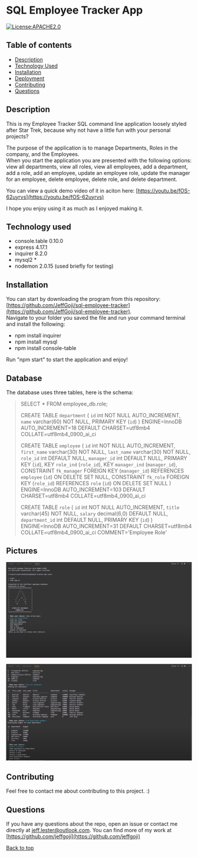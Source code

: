 # SQL Employee Tracker App

[![License:APACHE2.0](https://img.shields.io/badge/License-None-yellow.svg)](https://opensource.org/licenses/None)<a name="liscense"></a>

## Table of contents <a name="table"></a>

- [Description](#description)
- [Technology Used](#technology)
- [Installation](#install)
- [Deployment](#deployment)
- [Contributing](#contributing)
- [Questions](#questions)

## Description <a href="description"></a>

This is my Employee Tracker SQL command line application loosely styled after Star Trek, because why not have a little fun with your personal projects?

The purpose of the application is to manage Departments, Roles in the company, and the Employees.  
When you start the application you are presented with the following options:  
view all departments, view all roles, view all employees, add a department, add a role, add an employee, update an employee role, update the manager for an employee, delete employee, delete role, and delete department.

You can view a quick demo video of it in aciton here: [https://youtu.be/fOS-62uyrvs](https://youtu.be/fOS-62uyrvs)

I hope you enjoy using it as much as I enjoyed making it.

## Technology used<a href="technology"></a>

- console.table 0.10.0
- express 4.17.1
- inquirer 8.2.0
- mysql2 \*
- nodemon 2.0.15 (used briefly for testing)

## Installation<a href="install"></a>

You can start by downloading the program from this repository: [https://github.com/JeffGoji/sql-employee-tracker](https://github.com/JeffGoji/sql-employee-tracker).  
Navigate to your folder you saved the file and run your command terminal and install the following:

- npm install inquirer
- npm install mysql
- npm install console-table

Run "npm start" to start the application and enjoy!

## Database

The database uses three tables, here is the schema:

> SELECT \* FROM employee_db.role;
>
> CREATE TABLE `department` (
> `id` int NOT NULL AUTO_INCREMENT,
> `name` varchar(60) NOT NULL,
> PRIMARY KEY (`id`)
> ) ENGINE=InnoDB AUTO_INCREMENT=18 DEFAULT CHARSET=utf8mb4 COLLATE=utf8mb4_0900_ai_ci
>
> CREATE TABLE `employee` (
> `id` int NOT NULL AUTO_INCREMENT,
> `first_name` varchar(30) NOT NULL,
> `last_name` varchar(30) NOT NULL,
> `role_id` int DEFAULT NULL,
> `manager_id` int DEFAULT NULL,
> PRIMARY KEY (`id`),
> KEY `role_ind` (`role_id`),
> KEY `manager_ind` (`manager_id`),
> CONSTRAINT `fk_manager` FOREIGN KEY (`manager_id`) REFERENCES `employee` (`id`) ON DELETE SET NULL,
> CONSTRAINT `fk_role` FOREIGN KEY (`role_id`) REFERENCES `role` (`id`) ON DELETE SET NULL
> ) ENGINE=InnoDB AUTO_INCREMENT=103 DEFAULT CHARSET=utf8mb4 COLLATE=utf8mb4_0900_ai_ci
>
> CREATE TABLE `role` (
> `id` int NOT NULL AUTO_INCREMENT,
> `title` varchar(45) NOT NULL,
> `salary` decimal(6,0) DEFAULT NULL,
> `department_id` int DEFAULT NULL,
> PRIMARY KEY (`id`)
> ) ENGINE=InnoDB AUTO_INCREMENT=31 DEFAULT CHARSET=utf8mb4 COLLATE=utf8mb4_0900_ai_ci COMMENT='Employee Role'

## Pictures

![Application Start Screen](./img/screenshot1.png)

![Application in use](./img/screenshot2.png)

## Contributing<a href="contributing"></a>

Feel free to contact me about contributing to this project. :)

## Questions <a name="questions"></a>

If you have any questions about the repo, open an issue or contact me directly at jeff.lester@outlook.com.
You can find more of my work at [https://github.com/jeffgoji](https://github.com/jeffgoji)

[Back to top](#top)
